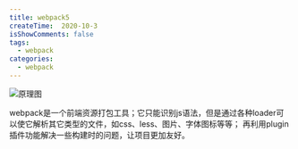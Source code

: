 ```yaml
---
title: webpack5
createTime:  2020-10-3
isShowComments: false 
tags:
  - webpack
categories:
  - webpack
---
```

![原理图](/img/webpack/header.png)

webpack是一个前端资源打包工具；它只能识别js语法，但是通过各种loader可以使它解析其它类型的文件，如css、less、图片、字体图标等等；
再利用plugin插件功能解决一些构建时的问题，让项目更加友好。